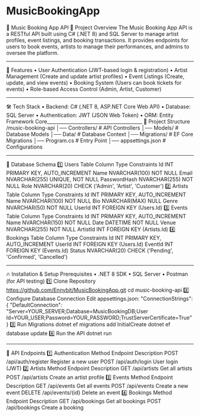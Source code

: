# MusicBookingApp
🎵 Music Booking App API
📌 Project Overview
The Music Booking App API is a RESTful API built using C# (.NET 8) and SQL Server to manage artist profiles, event listings, and booking transactions. It provides endpoints for users to book events, artists to manage their performances, and admins to oversee the platform.
________________________________________
🚀 Features
•	User Authentication (JWT-based login & registration)
•	Artist Management (Create and update artist profiles)
•	Event Listings (Create, update, and view events)
•	Booking System (Users can book tickets for events)
•	Role-based Access Control (Admin, Artist, Customer)
________________________________________
🛠️ Tech Stack
•	Backend: C# (.NET 8, ASP.NET Core Web API)
•	Database: SQL Server
•	Authentication: JWT (JSON Web Token)
•	ORM: Entity Framework Core________________________________________
📂 Project Structure
/music-booking-api
│── Controllers/        # API Controllers
│── Models/             # Database Models
│── Data/               # Database Context
│── Migrations/         # EF Core Migrations
│── Program.cs          # Entry Point
│── appsettings.json    # Configurations
________________________________________
📑 Database Schema
1️⃣ Users Table
Column	Type	Constraints
Id	INT	PRIMARY KEY, AUTO_INCREMENT
Name	NVARCHAR(100)	NOT NULL
Email	NVARCHAR(255)	UNIQUE, NOT NULL
PasswordHash	NVARCHAR(255)	NOT NULL
Role	NVARCHAR(20)	CHECK ('Admin', 'Artist', 'Customer')
2️⃣ Artists Table
Column	Type	Constraints
Id	INT	PRIMARY KEY, AUTO_INCREMENT
Name	NVARCHAR(100)	NOT NULL
Bio	NVARCHAR(MAX)	NULL
Genre	NVARCHAR(50)	NOT NULL
UserId	INT	FOREIGN KEY (Users.Id)
3️⃣ Events Table
Column	Type	Constraints
Id	INT	PRIMARY KEY, AUTO_INCREMENT
Name	NVARCHAR(150)	NOT NULL
Date	DATETIME	NOT NULL
Venue	NVARCHAR(255)	NOT NULL
ArtistId	INT	FOREIGN KEY (Artists.Id)
4️⃣ Bookings Table
Column	Type	Constraints
Id	INT	PRIMARY KEY, AUTO_INCREMENT
UserId	INT	FOREIGN KEY (Users.Id)
EventId	INT	FOREIGN KEY (Events.Id)
Status	NVARCHAR(20)	CHECK ('Pending', 'Confirmed', 'Cancelled')
________________________________________
🔥 Installation & Setup
Prerequisites
•	.NET 8 SDK
•	SQL Server
•	Postman (for API testing)
1️⃣ Clone Repository
https://github.com/Ennybit/MusicBookingApp.git
cd music-booking-api
2️⃣ Configure Database Connection
Edit appsettings.json:
"ConnectionStrings": {
    "DefaultConnection": "Server=YOUR_SERVER;Database=MusicBookingDB;User Id=YOUR_USER;Password=YOUR_PASSWORD;TrustServerCertificate=True"
}
3️⃣ Run Migrations
dotnet ef migrations add InitialCreate
dotnet ef database update
4️⃣ Run the API
dotnet run
________________________________________
📌 API Endpoints
1️⃣ Authentication
Method	Endpoint	Description
POST	/api/auth/register	Register a new user
POST	/api/auth/login	User login (JWT)
2️⃣ Artists
Method	Endpoint	Description
GET	/api/artists	Get all artists
POST	/api/artists	Create an artist profile
3️⃣ Events
Method	Endpoint	Description
GET	/api/events	Get all events
POST	/api/events	Create a new event
DELETE	/api/events/{id}	Delete an event
4️⃣ Bookings
Method	Endpoint	Description
GET	/api/bookings	Get all bookings
POST	/api/bookings	Create a booking

